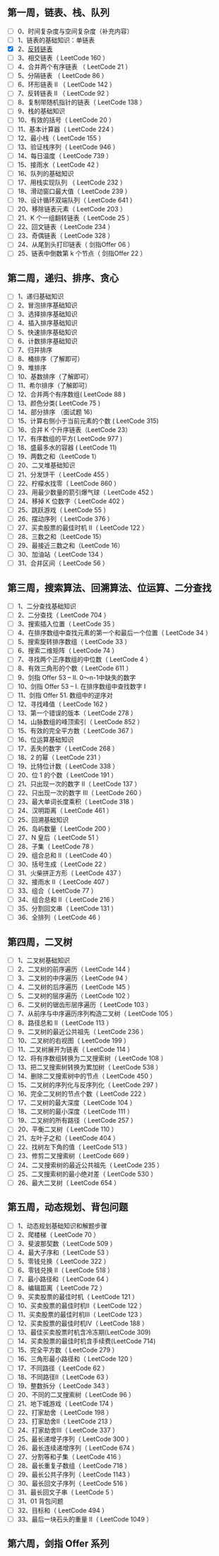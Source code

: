 ## 第一周，链表、栈、队列

- [ ] 0、时间复杂度与空间复杂度（补充内容）
- [ ] 1、链表的基础知识：单链表
- [x] 2、[反转链表](https://leetcode.com/problems/reverse-linked-list/)
- [ ] 3、相交链表（ LeetCode 160 ）
- [ ] 4、合并两个有序链表 （ LeetCode 21 ）
- [ ] 5、分隔链表 （ LeetCode 86 ）
- [ ] 6、环形链表 II （ LeetCode 142 ）
- [ ] 7、反转链表 II （ LeetCode 92 ）
- [ ] 8、复制带随机指针的链表（ LeetCode 138 ）
- [ ] 9、栈的基础知识
- [ ] 10、有效的括号（ LeetCode 20 ）
- [ ] 11、基本计算器（ LeetCode 224 ）
- [ ] 12、最小栈（ LeetCode 155 ）
- [ ] 13、验证栈序列（ LeetCode 946 ）
- [ ] 14、每日温度（ LeetCode 739 ）
- [ ] 15、接雨水（ LeetCode 42 ）
- [ ] 16、队列的基础知识
- [ ] 17、用栈实现队列 （ LeetCode 232 ）
- [ ] 18、滑动窗口最大值（ LeetCode 239 ）
- [ ] 19、设计循环双端队列（ LeetCode 641 ）
- [ ] 20、移除链表元素（ LeetCode 203 ）
- [ ] 21、K 个一组翻转链表（ LeetCode 25 ）
- [ ] 22、回文链表（ LeetCode 234 ）
- [ ] 23、奇偶链表（ LeetCode 328 ）
- [ ] 24、从尾到头打印链表（ 剑指Offer 06 ）
- [ ] 25、链表中倒数第 k 个节点（ 剑指Offer 22 ）

## 第二周，递归、排序、贪心

- [ ] 1、递归基础知识
- [ ] 2、冒泡排序基础知识
- [ ] 3、选择排序基础知识
- [ ] 4、插入排序基础知识
- [ ] 5、快速排序基础知识
- [ ] 6、计数排序基础知识
- [ ] 7、归并排序
- [ ] 8、桶排序（了解即可）
- [ ] 9、堆排序
- [ ] 10、基数排序（了解即可）
- [ ] 11、希尔排序（了解即可）
- [ ] 12、合并两个有序数组( LeetCode 88 )
- [ ] 13、颜色分类( LeetCode 75 )
- [ ] 14、部分排序 （面试题 16）
- [ ] 15、计算右侧小于当前元素的个数 ( LeetCode 315)
- [ ] 16、合并 K 个升序链表（LeetCode 23）
- [ ] 17、有序数组的平方( LeetCode 977 )
- [ ] 18、盛最多水的容器 ( LeetCode 11)
- [ ] 19、两数之和（LeetCode 1）
- [ ] 20、二叉堆基础知识
- [ ] 21、分发饼干（ LeetCode 455 ）
- [ ] 22、柠檬水找零（ LeetCode 860 ）
- [ ] 23、用最少数量的箭引爆气球（ LeetCode 452 ）
- [ ] 24、移掉 K 位数字（ LeetCode 402 ）
- [ ] 25、跳跃游戏（ LeetCode 55 ）
- [ ] 26、摆动序列（ LeetCode 376 ）
- [ ] 27、买卖股票的最佳时机 II（ LeetCode 122 ）
- [ ] 28、三数之和（LeetCode 15）
- [ ] 29、最接近三数之和（LeetCode 16）
- [ ] 30、加油站（ LeetCode 134 ）
- [ ] 31、合并区间（ LeetCode 56 ）

## 第三周，搜索算法、回溯算法、位运算、二分查找

- [ ] 1、二分查找基础知识
- [ ] 2、二分查找（ LeetCode 704 ）
- [ ] 3、搜索插入位置（ LeetCode 35 ）
- [ ] 4、在排序数组中查找元素的第一个和最后一个位置（ LeetCode 34 ）
- [ ] 5、搜索旋转排序数组（ LeetCode 33 ）
- [ ] 6、搜索二维矩阵（ LeetCode 74 ）
- [ ] 7、寻找两个正序数组的中位数（ LeetCode 4 ）
- [ ] 8、有效三角形的个数（ LeetCode 611 ）
- [ ] 9、剑指 Offer 53 – II. 0～n-1中缺失的数字
- [ ] 10、剑指 Offer 53 – I. 在排序数组中查找数字 I
- [ ] 11、剑指 Offer 51. 数组中的逆序对
- [ ] 12、寻找峰值（ LeetCode 162 ）
- [ ] 13、第一个错误的版本（ LeetCode 278 ）
- [ ] 14、山脉数组的峰顶索引（ LeetCode 852 ）
- [ ] 15、有效的完全平方数（ LeetCode 367 ）
- [ ] 16、位运算基础知识
- [ ] 17、丢失的数字（ LeetCode 268 ）
- [ ] 18、2 的幂（ LeetCode 231 ）
- [ ] 19、比特位计数（ LeetCode 338 ）
- [ ] 20、位 1 的个数（ LeetCode 191 ）
- [ ] 21、只出现一次的数字 II（ LeetCode 137 ）
- [ ] 22、只出现一次的数字 III（ LeetCode 260 ）
- [ ] 23、最大单词长度乘积（ LeetCode 318 ）
- [ ] 24、汉明距离（ LeetCode 461 ）
- [ ] 25、回溯基础知识
- [ ] 26、岛屿数量（ LeetCode 200 ）
- [ ] 27、N 皇后（ LeetCode 51 ）
- [ ] 28、子集（ LeetCode 78 ）
- [ ] 29、组合总和 II（ LeetCode 40 ）
- [ ] 30、括号生成（ LeetCode 22 ）
- [ ] 31、火柴拼正方形（ LeetCode 437 ）
- [ ] 32、接雨水 II（ LeetCode 407 ）
- [ ] 33、组合（ LeetCode 77 ）
- [ ] 34、组合总和 II（ LeetCode 216 ）
- [ ] 35、分割回文串（ LeetCode 131 ）
- [ ] 36、全排列（ LeetCode 46 ）

## 第四周，二叉树

- [ ] 1、二叉树基础知识
- [ ] 2、二叉树的前序遍历（ LeetCode 144 ）
- [ ] 3、二叉树的中序遍历（ LeetCode 94 ）
- [ ] 4、二叉树的后序遍历（ LeetCode 145 ）
- [ ] 5、二叉树的层序遍历（ LeetCode 102 ）
- [ ] 6、二叉树的锯齿形层序遍历（ LeetCode 103 ）
- [ ] 7、从前序与中序遍历序列构造二叉树（ LeetCode 105 ）
- [ ] 8、路径总和 II（ LeetCode 113 ）
- [ ] 9、二叉树的最近公共祖先（ LeetCode 236 ）
- [ ] 10、二叉树的右视图（ LeetCode 199 ）
- [ ] 11、二叉树展开为链表（ LeetCode 114 ）
- [ ] 12、将有序数组转换为二叉搜索树（ LeetCode 108 ）
- [ ] 13、把二叉搜索树转换为累加树（ LeetCode 538 ）
- [ ] 14、删除二叉搜索树中的节点（ LeetCode 450 ）
- [ ] 15、二叉树的序列化与反序列化（ LeetCode 297 ）
- [ ] 16、完全二叉树的节点个数（ LeetCode 222 ）
- [ ] 17、二叉树的最大深度（ LeetCode 104 ）
- [ ] 18、二叉树的最小深度（ LeetCode 111 ）
- [ ] 19、二叉树的所有路径（ LeetCode 257 ）
- [ ] 20、平衡二叉树（ LeetCode 110 ）
- [ ] 21、左叶子之和（ LeetCode 404 ）
- [ ] 22、找树左下角的值（ LeetCode 513 ）
- [ ] 23、修剪二叉搜索树（ LeetCode 669 ）
- [ ] 24、二叉搜索树的最近公共祖先（ LeetCode 235 ）
- [ ] 25、二叉搜索树的最小绝对差（ LeetCode 530 ）
- [ ] 26、最大二叉树（ LeetCode 654 ）

## 第五周，动态规划、背包问题

- [ ] 1、动态规划基础知识和解题步骤
- [ ] 2、爬楼梯（ LeetCode 70 ）
- [ ] 3、斐波那契数（ LeetCode 509 ）
- [ ] 4、最大子序和（ LeetCode 53 ）
- [ ] 5、零钱兑换（ LeetCode 322 ）
- [ ] 6、零钱兑换 II（ LeetCode 518 ）
- [ ] 7、最小路径和（ LeetCode 64 ）
- [ ] 8、编辑距离（ LeetCode 72 ）
- [ ] 9、买卖股票的最佳时机（ LeetCode 121 ）
- [ ] 10、买卖股票的最佳时机II（ LeetCode 122 ）
- [ ] 11、买卖股票的最佳时机III（ LeetCode 123 ）
- [ ] 12、买卖股票的最佳时机IV（ LeetCode 188 ）
- [ ] 13、最佳买卖股票时机含冷冻期(LeetCode 309)
- [ ] 14、买卖股票的最佳时机含手续费(LeetCode 714)
- [ ] 15、完全平方数（ LeetCode 279 ）
- [ ] 16、三角形最小路径和（ LeetCode 120 ）
- [ ] 17、不同路径（ LeetCode 62 ）
- [ ] 18、不同路径II（ LeetCode 63 ）
- [ ] 19、整数拆分（ LeetCode 343 ）
- [ ] 20、不同的二叉搜索树（ LeetCode 96 ）
- [ ] 21、地下城游戏（ LeetCode 174 ）
- [ ] 22、打家劫舍（ LeetCode 198 ）
- [ ] 23、打家劫舍II（ LeetCode 213 ）
- [ ] 24、打家劫舍III（ LeetCode 337 ）
- [ ] 25、最长递增子序列（ LeetCode 300 ）
- [ ] 26、最长连续递增序列（ LeetCode 674 ）
- [ ] 27、分割等和子集（ LeetCode 416 ）
- [ ] 28、最长重复子数组（ LeetCode 718 ）
- [ ] 29、最长公共子序列（ LeetCode 1143 ）
- [ ] 30、最长回文子序列（ LeetCode 516 ）
- [ ] 31、最长回文子串（ LeetCode 5 ）
- [ ] 31、01 背包问题
- [ ] 32、目标和（ LeetCode 494 ）
- [ ] 33、最后一块石头的重量 II（ LeetCode 1049 ）

## 第六周，剑指 Offer 系列

